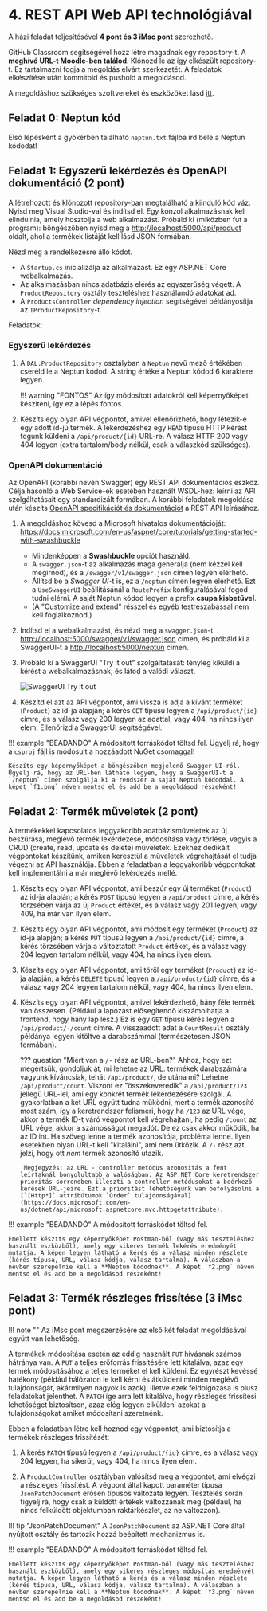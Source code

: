 # 4. REST API Web API technológiával

A házi feladat teljesítésével **4 pont és 3 iMsc pont** szerezhető.

GitHub Classroom segítségével hozz létre magadnak egy repository-t. A **meghívó URL-t Moodle-ben találod**. Klónozd le az így elkészült repository-t. Ez tartalmazni fogja a megoldás elvárt szerkezetét. A feladatok elkészítése után kommitold és pushold a megoldásod.

A megoldáshoz szükséges szoftvereket és eszközöket lásd [itt](../index.md#szukseges-eszkozok).

## Feladat 0: Neptun kód

Első lépésként a gyökérben található `neptun.txt` fájlba írd bele a Neptun kódodat!

## Feladat 1: Egyszerű lekérdezés és OpenAPI dokumentáció (2 pont)

A létrehozott és klónozott repository-ban megtalálható a kiinduló kód váz. Nyisd meg Visual Studio-val és indítsd el. Egy konzol alkalmazásnak kell elindulnia, amely hosztolja a web alkalmazást. Próbáld ki (miközben fut a program): böngészőben nyisd meg a <http://localhost:5000/api/product> oldalt, ahol a termékek listáját kell lásd JSON formában.

Nézd meg a rendelkezésre álló kódot.

- A `Startup.cs` inicializálja az alkalmazást. Ez egy ASP.NET Core webalkalmazás.
- Az alkalmazásban nincs adatbázis elérés az egyszerűség végett. A `ProductRepository` osztály teszteléshez használandó adatokat ad.
- A `ProductsController` _dependency injection_ segítségével példányosítja az `IProductRepository`-t.

Feladatok:

### Egyszerű lekérdezés

1. A `DAL.ProductRepository` osztályban a `Neptun` nevű mező értékében cseréld le a Neptun kódod. A string értéke a Neptun kódod 6 karaktere legyen.

    !!! warning "FONTOS"
        Az így módosított adatokról kell képernyőképet készíteni, így ez a lépés fontos.

1. Készíts egy olyan API végpontot, amivel ellenőrizhető, hogy létezik-e egy adott id-jú termék. A lekérdezéshez egy `HEAD` típusú HTTP kérést fogunk küldeni a `/api/product/{id}` URL-re. A válasz HTTP 200 vagy 404 legyen (extra tartalom/body nélkül, csak a válaszkód szükséges).

### OpenAPI dokumentáció

Az OpenAPI (korábbi nevén Swagger) egy REST API dokumentációs eszköz. Célja hasonló a Web Service-ek esetében használt WSDL-hez: leírni az API szolgáltatásait egy standardizált formában. A korábbi feladatok megoldása után készíts [OpenAPI specifikációt és dokumentációt](https://docs.microsoft.com/en-us/aspnet/core/tutorials/web-api-help-pages-using-swagger) a REST API leírásához.

1. A megoldáshoz kövesd a Microsoft hivatalos dokumentációját: <https://docs.microsoft.com/en-us/aspnet/core/tutorials/getting-started-with-swashbuckle>

    - Mindenképpen a **Swashbuckle** opciót használd.
    - A `swagger.json`-t az alkalmazás maga generálja (nem kézzel kell megírnod), és a `/swagger/v1/swagger.json` címen legyen elérhető.
    - Állítsd be a _Swagger UI_-t is, ez a `/neptun` címen legyen elérhető. Ezt a `UseSwaggerUI` beállításánál a `RoutePrefix` konfigurálásával fogod tudni elérni. A saját Neptun kódod legyen a prefix **csupa kisbetűvel**.
    - (A "Customize and extend" résszel és egyéb testreszabással nem kell foglalkoznod.)

1. Indítsd el a webalkalmazást, és nézd meg a `swagger.json`-t <http://localhost:5000/swagger/v1/swagger.json> címen, és próbáld ki a SwaggerUI-t a <http://localhost:5000/neptun> címen.

1. Próbáld ki a SwaggerUI "Try it out" szolgáltatását: tényleg kiküldi a kérést a webalkalmazásnak, és látod a valódi választ.

    ![SwaggerUI Try it out](swaggerui-try.png)
    
1. Készítd el azt az API végpontot, ami vissza is adja a kívánt terméket (`Product`) az id-ja alapján; a kérés `GET` típusú legyen a `/api/product/{id}` címre, és a válasz vagy 200 legyen az adattal, vagy 404, ha nincs ilyen elem. Ellenőrizd a SwaggerUI segítségével.

!!! example "BEADANDÓ"
    A módosított forráskódot töltsd fel. Ügyelj rá, hogy a `csproj` fájl is módosult a hozzáadott NuGet csomaggal!

    Készíts egy képernyőképet a böngészőben megjelenő Swagger UI-ról. Ügyelj rá, hogy az URL-ben látható legyen, hogy a SwaggerUI-t a `/neptun` címen szolgálja ki a rendszer a saját Neptun kódoddal. A képet `f1.png` néven mentsd el és add be a megoldásod részeként!

## Feladat 2: Termék műveletek (2 pont)

A termékekkel kapcsolatos leggyakoribb adatbázisműveletek az új beszúrása, meglévő termék lekérdezése, módosítása vagy törlése, vagyis a CRUD (create, read, update és delete) műveletek. Ezekhez dedikált végpontokat készítünk, amiken keresztül a műveletek végrehajtását el tudja végezni az API használója. Ebben a feladatban a leggyakoribb végpontokat kell implementálni a már meglévő lekérdezés mellé.

1. Készíts egy olyan API végpontot, ami beszúr egy új terméket (`Product`) az id-ja alapján; a kérés `POST` típusú legyen a `/api/product` címre, a kérés törzsében várja az új `Product` értéket, és a válasz vagy 201 legyen, vagy 409, ha már van ilyen elem.

1. Készíts egy olyan API végpontot, ami módosít egy terméket (`Product`) az id-ja alapján; a kérés `PUT` típusú legyen a `/api/product/{id}` címre, a kérés törzsében várja a változtatott `Product` értéket, és a válasz vagy 204 legyen tartalom nélkül, vagy 404, ha nincs ilyen elem.

1. Készíts egy olyan API végpontot, ami töröl egy terméket (`Product`) az id-ja alapján; a kérés `DELETE` típusú legyen a `/api/product/{id}` címre, és a válasz vagy 204 legyen tartalom nélkül, vagy 404, ha nincs ilyen elem.

1. Készíts egy olyan API végpontot, amivel lekérdezhető, hány féle termék van összesen. (Például a lapozást elősegítendő kiszámolhatja a frontend, hogy hány lap lesz.) Ez is egy `GET` típusú kérés legyen a `/api/product/-/count` címre. A visszaadott adat a `CountResult` osztály példánya legyen kitöltve a darabszámmal (természetesen JSON formában).

    ??? question "Miért van a `/-` rész az URL-ben?"
        Ahhoz, hogy ezt megértsük, gondoljuk át, mi lehetne az URL: termékek darabszámára vagyunk kíváncsiak, tehát `/api/product/`, de utána mi? Lehetne `/api/product/count`. Viszont ez "összekeveredik" a `/api/product/123` jellegű URL-lel, ami egy konkrét termék lekérdezésére szolgál. A gyakorlatban a két URL együtt tudna működni, mert a termék azonosító most szám, így a keretrendszer felismeri, hogy ha `/123` az URL vége, akkor a termék ID-t váró végpontot kell végrehajtani, ha pedig `/count` az URL vége, akkor a számosságot megadót. De ez csak akkor működik, ha az ID int. Ha szöveg lenne a termék azonosítója, probléma lenne. Ilyen esetekben olyan URL-t kell "kitalálni", ami nem ütközik. A `/-` rész azt jelzi, hogy ott _nem_ termék azonosító utazik.

        Megjegyzés: az URL - controller metódus azonosítás a fent leírtaknál bonyolultabb a valóságban. Az ASP.NET Core keretrendszer prioritás sorrendben illeszti a controller metódusokat a beérkező kérések URL-jeire. Ezt a prioritást lehetőségünk van befolyásolni a [`[Http*]` attribútumok `Order` tulajdonságával](https://docs.microsoft.com/en-us/dotnet/api/microsoft.aspnetcore.mvc.httpgetattribute).

!!! example "BEADANDÓ"
    A módosított forráskódot töltsd fel.

    Emellett készíts egy képernyőképet Postman-ből (vagy más teszteléshez használt eszközből), amely egy sikeres termék lekérés eredményét mutatja. A képen legyen látható a kérés és a válasz minden részlete (kérés típusa, URL, válasz kódja, válasz tartalma). A válaszban a névben szerepelnie kell a **Neptun kódodnak**. A képet `f2.png` néven mentsd el és add be a megoldásod részeként!



## Feladat 3: Termék részleges frissítése (3 iMsc pont)

!!! note ""
    Az iMsc pont megszerzésére az első két feladat megoldásával együtt van lehetőség.

A termékek módosítása esetén az eddig használt `PUT` hívásnak számos hátránya van. A `PUT` a teljes erőforrás frissítésére lett kitalálva, azaz egy termék módosításához a teljes terméket el kell küldeni. Ez egyrészt kevéssé hatékony (például hálózaton le kell kérni és átküldeni minden meglévő tulajdonságát, akármilyen nagyok is azok), illetve ezek feldolgozása is plusz feladatokat jelenthet. A `PATCH` ige arra lett kitalálva, hogy részleges frissítési lehetőséget biztosítson, azaz elég legyen elküldeni azokat a tulajdonságokat amiket módosítani szeretnénk.

Ebben a feladatban létre kell hoznod egy végpontot, ami biztosítja a termékek részleges frissítését:

1. A kérés `PATCH` típusú legyen a `/api/product/{id}` címre, és a válasz vagy 204 legyen, ha sikerül, vagy 404, ha nincs ilyen elem.

1. A `ProductController` osztályban valósítsd meg a végpontot, ami elvégzi a részleges frissítést.
A végpont által kapott paraméter típusa `JsonPatchDocument` erősen típusos változata legyen.
Tesztelés során figyelj rá, hogy csak a küldött értékek változzanak meg (például, ha nincs felküldött objektumban raktárkészlet, az ne változzon).

!!! tip "JsonPatchDocument"
    A `JsonPatchDocument` az ASP.NET Core által nyújtott osztály és tartozik hozzá beépített mechanizmus is.

!!! example "BEADANDÓ"
    A módosított forráskódot töltsd fel.

    Emellett készíts egy képernyőképet Postman-ből (vagy más teszteléshez használt eszközből), amely egy sikeres részleges módosítás eredményét mutatja. A képen legyen látható a kérés és a válasz minden részlete (kérés típusa, URL, válasz kódja, válasz tartalma). A válaszban a névben szerepelnie kell a **Neptun kódodnak**. A képet `f3.png` néven mentsd el és add be a megoldásod részeként!
